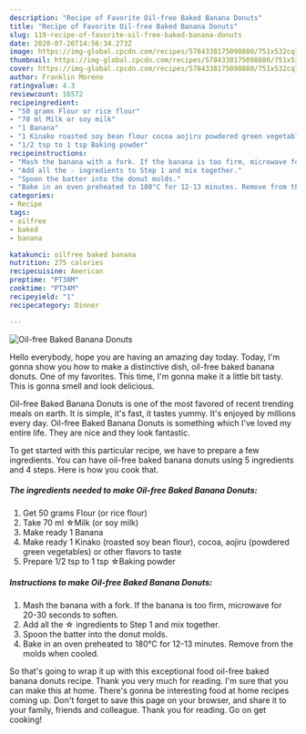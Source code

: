 ```yaml
---
description: "Recipe of Favorite Oil-free Baked Banana Donuts"
title: "Recipe of Favorite Oil-free Baked Banana Donuts"
slug: 119-recipe-of-favorite-oil-free-baked-banana-donuts
date: 2020-07-26T14:56:34.273Z
image: https://img-global.cpcdn.com/recipes/5784338175098880/751x532cq70/oil-free-baked-banana-donuts-recipe-main-photo.jpg
thumbnail: https://img-global.cpcdn.com/recipes/5784338175098880/751x532cq70/oil-free-baked-banana-donuts-recipe-main-photo.jpg
cover: https://img-global.cpcdn.com/recipes/5784338175098880/751x532cq70/oil-free-baked-banana-donuts-recipe-main-photo.jpg
author: Franklin Moreno
ratingvalue: 4.3
reviewcount: 16572
recipeingredient:
- "50 grams Flour or rice flour"
- "70 ml Milk or soy milk"
- "1 Banana"
- "1 Kinako roasted soy bean flour cocoa aojiru powdered green vegetables or other flavors to taste"
- "1/2 tsp to 1 tsp Baking powder"
recipeinstructions:
- "Mash the banana with a fork. If the banana is too firm, microwave for 20-30 seconds to soften."
- "Add all the ☆ ingredients to Step 1 and mix together."
- "Spoon the batter into the donut molds."
- "Bake in an oven preheated to 180°C for 12-13 minutes. Remove from the molds when cooled."
categories:
- Recipe
tags:
- oilfree
- baked
- banana

katakunci: oilfree baked banana 
nutrition: 275 calories
recipecuisine: American
preptime: "PT38M"
cooktime: "PT34M"
recipeyield: "1"
recipecategory: Dinner

---
```



![Oil-free Baked Banana Donuts](https://img-global.cpcdn.com/recipes/5784338175098880/751x532cq70/oil-free-baked-banana-donuts-recipe-main-photo.jpg)

Hello everybody, hope you are having an amazing day today. Today, I'm gonna show you how to make a distinctive dish, oil-free baked banana donuts. One of my favorites. This time, I'm gonna make it a little bit tasty. This is gonna smell and look delicious.

Oil-free Baked Banana Donuts is one of the most favored of recent trending meals on earth. It is simple, it's fast, it tastes yummy. It's enjoyed by millions every day. Oil-free Baked Banana Donuts is something which I've loved my entire life. They are nice and they look fantastic.




To get started with this particular recipe, we have to prepare a few ingredients. You can have oil-free baked banana donuts using 5 ingredients and 4 steps. Here is how you cook that.

<!--inarticleads1-->

##### The ingredients needed to make Oil-free Baked Banana Donuts:

1. Get 50 grams Flour (or rice flour)
1. Take 70 ml ☆Milk (or soy milk)
1. Make ready 1 Banana
1. Make ready 1 Kinako (roasted soy bean flour), cocoa, aojiru (powdered green vegetables) or other flavors to taste
1. Prepare 1/2 tsp to 1 tsp ☆Baking powder




<!--inarticleads2-->

##### Instructions to make Oil-free Baked Banana Donuts:

1. Mash the banana with a fork. If the banana is too firm, microwave for 20-30 seconds to soften.
1. Add all the ☆ ingredients to Step 1 and mix together.
1. Spoon the batter into the donut molds.
1. Bake in an oven preheated to 180°C for 12-13 minutes. Remove from the molds when cooled.




So that's going to wrap it up with this exceptional food oil-free baked banana donuts recipe. Thank you very much for reading. I'm sure that you can make this at home. There's gonna be interesting food at home recipes coming up. Don't forget to save this page on your browser, and share it to your family, friends and colleague. Thank you for reading. Go on get cooking!
